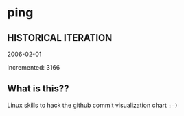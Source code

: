 # ping

## HISTORICAL ITERATION
2006-02-01

Incremented: 3166

## What is this?? 
Linux skills to hack the github commit visualization chart `;-)`
